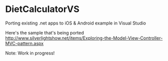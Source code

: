 DietCalculatorVS
================

Porting existing .net apps to iOS &amp; Android example in Visual Studio

Here's the sample that's being ported http://www.silverlightshow.net/items/Exploring-the-Model-View-Controller-MVC-pattern.aspx

Note: Work in progress!

